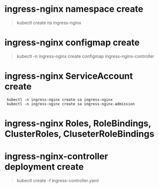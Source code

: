 

# ingress-nginx namespace create

> kubectl create ns ingress-nginx

# ingress-nginx configmap create

> kubectl -n ingress-nginx create configmap ingress-nginx-controller

# ingress-nginx ServiceAccount create

```
 kubectl -n ingress-nginx create sa ingress-nginx
 kubectl -n ingress-nginx create sa ingress-nginx-admission
```

# ingress-nginx Roles, RoleBindings, ClusterRoles, CluseterRoleBindings

# ingress-nginx-controller deployment create

> kubectl create -f ingress-controller.yaml

# 
